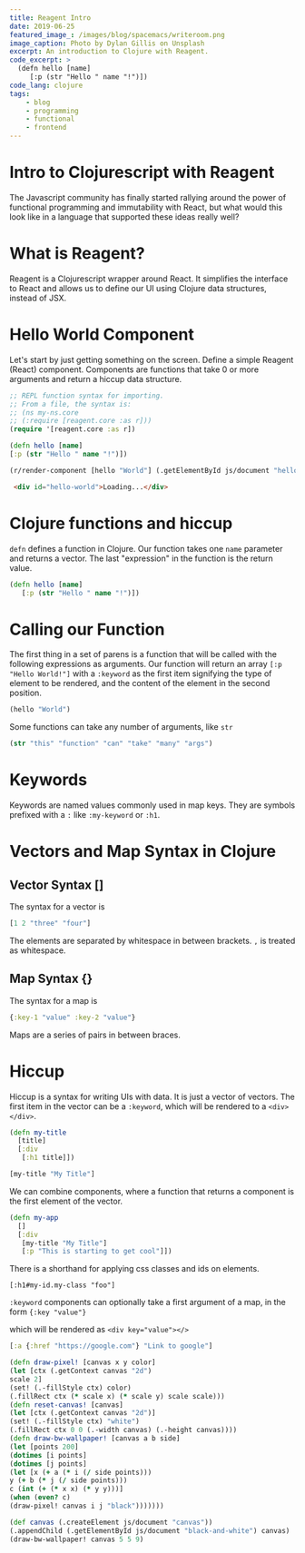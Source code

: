 ```yaml
---
title: Reagent Intro
date: 2019-06-25
featured_image_: /images/blog/spacemacs/writeroom.png
image_caption: Photo by Dylan Gillis on Unsplash
excerpt: An introduction to Clojure with Reagent.
code_excerpt: >
  (defn hello [name]
     [:p (str "Hello " name "!")])
code_lang: clojure
tags:
    - blog
    - programming
    - functional
    - frontend
---
```

# Intro to Clojurescript with Reagent
The Javascript community has finally started rallying around the power of functional programming and immutability with React, but what would this look like in a language that supported these ideas really well?

# What is Reagent?
Reagent is a Clojurescript wrapper around React. It simplifies the interface to React and allows us to define our UI using Clojure data structures, instead of JSX.

# Hello World Component
Let's start by just getting something on the screen.
Define a simple Reagent (React) component. Components are functions that take 0 or more arguments and return a hiccup data structure.

``` clojure 
;; REPL function syntax for importing.
;; From a file, the syntax is:
;; (ns my-ns.core
;; (:require [reagent.core :as r]))
(require '[reagent.core :as r])

(defn hello [name]
[:p (str "Hello " name "!")])

(r/render-component [hello "World"] (.getElementById js/document "hello-world"))
```

``` html
 <div id="hello-world">Loading...</div>
 ```

# Clojure functions and hiccup
`defn` defines a function in Clojure. Our function takes one `name` parameter and returns a vector. The last "expression" in the function is the return value.

``` clojure
(defn hello [name]
   [:p (str "Hello " name "!")])
```

# Calling our Function
The first thing in a set of parens is a function that will be called with the following expressions as arguments. Our function will return an array `[:p "Hello World!"]` with a `:keyword` as the first item signifying the type of element to be rendered, and the content of the element in the second position.

``` clojure
(hello "World")
```

Some functions can take any number of arguments, like `str`

``` clojure
(str "this" "function" "can" "take" "many" "args")
```

# Keywords
Keywords are named values commonly used in map keys. They are symbols prefixed with a `:` like `:my-keyword` or `:h1`.

# Vectors and Map Syntax in Clojure
## Vector Syntax []
The syntax for a vector is

``` clojure 
[1 2 "three" "four"]
```

The elements are separated by whitespace in between brackets.
`,` is treated as whitespace.


## Map Syntax {}
The syntax for a map is

``` clojure
{:key-1 "value" :key-2 "value"}
```

Maps are a series of pairs in between braces.

# Hiccup
Hiccup is a syntax for writing UIs with data. It is just a vector of vectors. The first item in the vector can be a `:keyword`, which will be rendered to a `<div></div>`.

``` clojure
(defn my-title
  [title]
  [:div
   [:h1 title]])

[my-title "My Title"]
```

We can combine components, where a function that returns a component is the first element of the vector.

``` clojure
(defn my-app
  []
  [:div
   [my-title "My Title"]
   [:p "This is starting to get cool"]])
```

There is a shorthand for applying css classes and ids on elements.

`[:h1#my-id.my-class "foo"]`

`:keyword` components can optionally take a first argument of a map, in the form `{:key "value"}`

which will be rendered as `<div key="value"></>`

``` clojure
[:a {:href "https://google.com"} "Link to google"]
```


``` clojure
(defn draw-pixel! [canvas x y color]
(let [ctx (.getContext canvas "2d")
scale 2]
(set! (.-fillStyle ctx) color)
(.fillRect ctx (* scale x) (* scale y) scale scale)))
(defn reset-canvas! [canvas]
(let [ctx (.getContext canvas "2d")]
(set! (.-fillStyle ctx) "white")
(.fillRect ctx 0 0 (.-width canvas) (.-height canvas))))
(defn draw-bw-wallpaper! [canvas a b side]
(let [points 200]
(dotimes [i points]
(dotimes [j points]
(let [x (+ a (* i (/ side points)))
y (+ b (* j (/ side points)))
c (int (+ (* x x) (* y y)))]
(when (even? c)
(draw-pixel! canvas i j "black")))))))

(def canvas (.createElement js/document "canvas"))
(.appendChild (.getElementById js/document "black-and-white") canvas)
(draw-bw-wallpaper! canvas 5 5 9)

```
